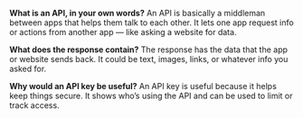 **What is an API, in your own words?**
An API is basically a middleman between apps that helps them talk to each other. It lets one app request info or actions from another app — like asking a website for data.

**What does the response contain?**
The response has the data that the app or website sends back. It could be text, images, links, or whatever info you asked for.

**Why would an API key be useful?**
An API key is useful because it helps keep things secure. It shows who’s using the API and can be used to limit or track access.
